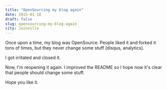 ```yaml
---
title: "OpenSourcing my blog again"
date: 2015-01-18
draft: false
slug: opensourcing-my-blog-again
city: Joinville
---
```


Once upon a time, my blog was OpenSource. People liked it and forked it tons of times, but they never change some stuff (disqus, analytics).

I got irritated and closed it. 

Now, I'm reopening it again. I improved the README so I hope now it's clear that people should change some stuff.

Hope you like it.
